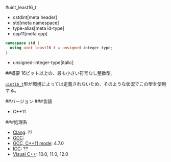 #uint_least16_t
* cstdint[meta header]
* std[meta namespace]
* type-alias[meta id-type]
* cpp11[meta cpp]

```cpp
namespace std {
  using uint_least16_t = unsigned-integer-type;
}
```
* unsigned-integer-type[italic]

##概要
16ビット以上の、最も小さい符号なし整数型。

[`uint16_t`](uint16_t.md)型が環境によっては定義されないため、そのような状況でこの型を使用する。

##バージョン
###言語
- C++11

###処理系
- [Clang](/implementation.md#clang): ??
- [GCC](/implementation.md#gcc): 
- [GCC, C++11 mode](/implementation.md#gcc): 4.7.0
- [ICC](/implementation.md#icc): ??
- [Visual C++](/implementation.md#visual_cpp): 10.0, 11.0, 12.0
